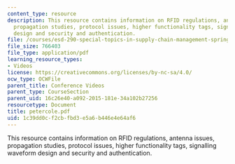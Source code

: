 ```yaml
---
content_type: resource
description: This resource contains information on RFID regulations, antenna issues,
  propagation studies, protocol issues, higher functionality tags, signalling waveform
  design and security and authentication.
file: /courses/esd-290-special-topics-in-supply-chain-management-spring-2005/1c39dd0cf2cbfbd3e5a6b446e4e64af6_petercole.pdf
file_size: 766403
file_type: application/pdf
learning_resource_types:
- Videos
license: https://creativecommons.org/licenses/by-nc-sa/4.0/
ocw_type: OCWFile
parent_title: Conference Videos
parent_type: CourseSection
parent_uid: 16c26e40-a092-2015-181e-34a102b27256
resourcetype: Document
title: petercole.pdf
uid: 1c39dd0c-f2cb-fbd3-e5a6-b446e4e64af6
---
```

This resource contains information on RFID regulations, antenna issues, propagation studies, protocol issues, higher functionality tags, signalling waveform design and security and authentication.
